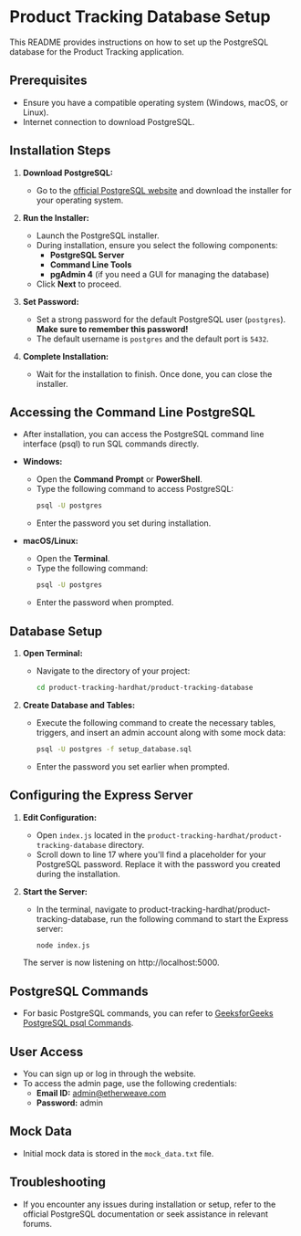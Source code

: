 # Product Tracking Database Setup

This README provides instructions on how to set up the PostgreSQL database for the Product Tracking application.

## Prerequisites

- Ensure you have a compatible operating system (Windows, macOS, or Linux).
- Internet connection to download PostgreSQL.

## Installation Steps

1. **Download PostgreSQL:**

   - Go to the [official PostgreSQL website](https://www.postgresql.org/download/) and download the installer for your operating system.

2. **Run the Installer:**

   - Launch the PostgreSQL installer.
   - During installation, ensure you select the following components:
     - **PostgreSQL Server**
     - **Command Line Tools**
     - **pgAdmin 4** (if you need a GUI for managing the database)
   - Click **Next** to proceed.

3. **Set Password:**

   - Set a strong password for the default PostgreSQL user (`postgres`). **Make sure to remember this password!**
   - The default username is `postgres` and the default port is `5432`.

4. **Complete Installation:**
   - Wait for the installation to finish. Once done, you can close the installer.


## Accessing the Command Line PostgreSQL

- After installation, you can access the PostgreSQL command line interface (psql) to run SQL commands directly.
- **Windows:**
  - Open the **Command Prompt** or **PowerShell**.
  - Type the following command to access PostgreSQL:
    ```bash
    psql -U postgres
    ```
  - Enter the password you set during installation.

- **macOS/Linux:**
  - Open the **Terminal**.
  - Type the following command:
    ```bash
    psql -U postgres
    ```
  - Enter the password when prompted.



## Database Setup

1. **Open Terminal:**

   - Navigate to the directory of your project:
     ```bash
     cd product-tracking-hardhat/product-tracking-database
     ```

2. **Create Database and Tables:**
   - Execute the following command to create the necessary tables, triggers, and insert an admin account along with some mock data:
     ```bash
     psql -U postgres -f setup_database.sql
     ```
   - Enter the password you set earlier when prompted.

## Configuring the Express Server

1. **Edit Configuration:**

   - Open `index.js` located in the `product-tracking-hardhat/product-tracking-database` directory.
   - Scroll down to line 17 where you'll find a placeholder for your PostgreSQL password. Replace it with the password you created during the installation.

2. **Start the Server:**
   - In the terminal, navigate to product-tracking-hardhat/product-tracking-database, run the following command to start the Express server:
     ```bash
     node index.js
     ```
	The server is now listening on http://localhost:5000.

## PostgreSQL Commands

- For basic PostgreSQL commands, you can refer to [GeeksforGeeks PostgreSQL psql Commands](https://www.geeksforgeeks.org/postgresql-psql-commands/).

## User Access

- You can sign up or log in through the website.
- To access the admin page, use the following credentials:
  - **Email ID:** admin@etherweave.com
  - **Password:** admin

## Mock Data

- Initial mock data is stored in the `mock_data.txt` file. 


## Troubleshooting

- If you encounter any issues during installation or setup, refer to the official PostgreSQL documentation or seek assistance in relevant forums.